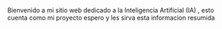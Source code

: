 Bienvenido a mi sitio web dedicado a la Inteligencia Artificial (IA) , esto cuenta como mi proyecto espero y les sirva esta informacion resumida 
